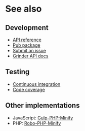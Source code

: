 # See also

## Development
- [API reference](https://dev.belin.io/grinder-php-minify/api)
- [Pub package](https://pub.dev/packages/grinder_php_minify)
- [Submit an issue](https://github.com/cedx/grinder-php-minify/issues)
- [Grinder API docs](https://pub.dev/documentation/grinder)

## Testing
- [Continuous integration](https://github.com/cedx/grinder-php-minify/actions)
- [Code coverage](https://coveralls.io/github/cedx/grinder-php-minify)

## Other implementations
- JavaScript: [Gulp-PHP-Minify](https://dev.belin.io/gulp-php-minify)
- PHP: [Robo-PHP-Minify](https://dev.belin.io/robo-php-minify)
